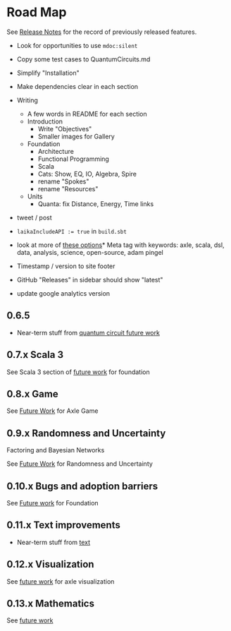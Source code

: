 # Road Map

See [Release Notes](ReleaseNotes.md) for the record of previously released features.

* Look for opportunities to use `mdoc:silent`
* Copy some test cases to QuantumCircuits.md
* Simplify "Installation"
* Make dependencies clear in each section

* Writing
  * A few words in README for each section
  * Introduction
    * Write "Objectives"
    * Smaller images for Gallery
  * Foundation
    * Architecture
    * Functional Programming
    * Scala
    * Cats: Show, EQ, IO, Algebra, Spire
    * rename "Spokes"
    * rename "Resources"
  * Units
    * Quanta: fix Distance, Energy, Time links

* tweet / post

* `laikaIncludeAPI := true` in `build.sbt`
* look at more of [these options](https://planet42.github.io/Laika/0.18/03-preparing-content/03-theme-settings.html)* Meta tag with keywords: axle, scala, dsl, data, analysis, science, open-source, adam pingel
* Timestamp / version to site footer
* GitHub "Releases" in sidebar should show "latest"
* update google analytics version

## 0.6.5

* Near-term stuff from [quantum circuit future work](../quantum_circuits/FutureWork.md)

## 0.7.x Scala 3

See Scala 3 section of [future work](../foundation/FutureWork.md) for foundation

## 0.8.x Game

See [Future Work](../game_theory/FutureWork.md) for Axle Game

## 0.9.x Randomness and Uncertainty

Factoring and Bayesian Networks

See [Future Work](../random_uncertain/FutureWork.md) for Randomness and Uncertainty

## 0.10.x Bugs and adoption barriers

See [Future work](../foundation/FutureWork.md) for Foundation

## 0.11.x Text improvements

* Near-term stuff from [text](../text/FutureWork.md)

## 0.12.x Visualization

See [future work](../visualization/FutureWork.md) for axle visualization

## 0.13.x Mathematics

See [future work](../math/FutureWork.md)
